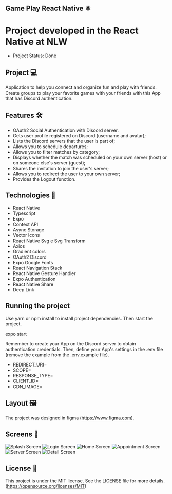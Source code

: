 ## Game Play React Native ⚛️

# Project developed in the React Native at NLW
* Project Status: Done

## Project 💻
Application to help you connect and organize fun and play with friends. Create groups to play your favorite games with your friends with this App that has Discord authentication.

## Features 🛠️
 * OAuth2 Social Authentication with Discord server.
 * Gets user profile registered on Discord (username and avatar);
 * Lists the Discord servers that the user is part of;
 * Allows you to schedule departures;
 * Allows you to filter matches by category;
 * Displays whether the match was scheduled on your own server (host) or on someone else's server (guest);
 * Shares the invitation to join the user's server;
 * Allows you to redirect the user to your own server;
 * Provides the Logout function.

## Technologies 📱
* React Native
* Typescript
* Expo
* Context API
* Async Storage
* Vector Icons
* React Native Svg e Svg Transform
* Axios
* Gradient colors
* OAuth2 Discord
* Expo Google Fonts
* React Navigation Stack
* React Native Gesture Handler
* Expo Authentication
* React Native Share
* Deep Link

## Running the project
Use yarn or npm install to install project dependencies. Then start the project.

expo start

Remember to create your App on the Discord server to obtain authentication credentials. Then, define your App's settings in the .env file (remove the example from the .env.example file).

* REDIRECT_URI=
* SCOPE=
* RESPONSE_TYPE=
* CLIENT_ID=
* CDN_IMAGE=

## Layout 🖼️
The project was designed in figma (https://www.figma.com).

## Screens 📱

![Splash Screen](https://github.com/edsonpsantos/images/blob/main/GamePlay/SplashScreen.png)
![Login Screen](https://github.com/edsonpsantos/images/blob/main/GamePlay/LoginScreen.png)
![Home Screen](https://github.com/edsonpsantos/images/blob/main/GamePlay/HomeScreen.png)
![Appointment Screen](https://github.com/edsonpsantos/images/blob/main/GamePlay/AppointmentScreen.png)
![Server Screen](https://github.com/edsonpsantos/images/blob/main/GamePlay/SelectServerScreen.png)
![Detail Screen](https://github.com/edsonpsantos/images/blob/main/GamePlay/DetailScreen.png)

## License 📑
This project is under the MIT license. 
See the LICENSE file for more details. (https://opensource.org/licenses/MIT)
